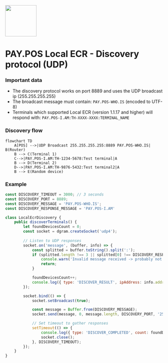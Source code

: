 <img src="https://www.pay.nl/uploads/1/brands/main_logo.png" width="100px" />

# PAY.POS Local ECR - Discovery protocol (UDP)

### Important data
- The discovery protocol works on port 8889 and uses the UDP broadcast ip (255.255.255.255)
- The broadcast message must contain: `PAY.POS-WHO.IS` (encoded to UTF-8)
- Terminals which supported Local ECR (version 1.1.17 and higher) will respond with: `PAY.POS-I.AM:TH-XXXX-XXXX:TERMINAL_NAME`

### Discovery flow

```mermaid
flowchart TD
    A[POS] -->|UDP Broadcast 255.255.255.255:8889 PAY.POS-WHO.IS| B(Router)
    B --> C(Terminal 1)
    C-->|PAY.POS-I.AM:TH-1234-5678:Test terminal|A
    B --> D(Terminal 2)
    D-->|PAY.POS-I.AM:TH-9876-5432:Test terminal2|A
    B --> E(Random device)
```

### Example

```js
const DISCOVERY_TIMEOUT = 3000; // 3 seconds
const DISCOVERY_PORT = 8889;
const DISCOVERY_MESSAGE = 'PAY.POS-WHO.IS';
const DISCOVERY_RESPONSE_MESSAGE = 'PAY.POS-I.AM'

class LocalEcrDiscovery {
    public discoverTerminals() {
        let foundDevicesCount = 0;
        const socket = dgram.createSocket('udp4');
        
        // Listen to UDP responses
        socket.on('message', (buffer, info) => {
            const splitted = buffer.toString().split(':');
            if (splitted.length !== 3 || splitted[0] !== DISCOVERY_RESPONSE_MESSAGE) {
                console.warn('Invalid message received -> probably not a terminal - message: ' + buffer.toString());
                return;
            }

            foundDevicesCount++;
            console.log({ type: 'DISCOVER_RESULT', ipAddress: info.address, code: splitted[1], name: splitted[2] })
        });

        socket.bind(() => {
            socket.setBroadcast(true);

            const message = Buffer.from(DISCOVERY_MESSAGE);
            socket.send(message, 0, message.length, DISCOVERY_PORT, '255.255.255.255');

            // Set timeout to gather responses
            setTimeout(() => {
                console.log({ type: 'DISCOVER_COMPLETED', count: foundDevicesCount });
                socket.close();
            }, DISCOVERY_TIMEOUT);
        });
    }
}
```

